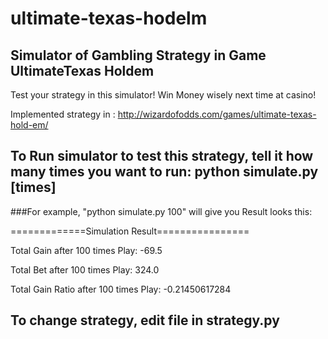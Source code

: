 # ultimate-texas-hodelm
## Simulator of Gambling Strategy in Game UltimateTexas Holdem

Test your strategy in this simulator! Win Money wisely next time at casino! 

Implemented strategy in : http://wizardofodds.com/games/ultimate-texas-hold-em/

## To Run simulator to test this strategy, tell it how many times you want to run: python simulate.py [times]

###For example, "python simulate.py 100" will give you 
Result looks this: 

=============Simulation Result================

Total Gain after  100  times Play:  -69.5

Total Bet after  100  times Play:  324.0

Total Gain Ratio after  100  times Play:  -0.21450617284

## To change strategy, edit file in strategy.py
